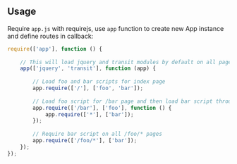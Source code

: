 ## Usage

Require `app.js` with requirejs, use `app` function to create new App instance and define routes in callback:

```javascript
require(['app'], function () {
    
    // This will load jquery and transit modules by default on all pages
    app(['jquery', 'transit'], function (app) {
        
        // Load foo and bar scripts for index page
        app.require(['/'], ['foo', 'bar']);
        
        // Load foo script for /bar page and then load bar script through callback function
        app.require(['/bar'], ['foo'], function () {
            app.require(['*'], ['bar']);
        });
        
        // Require bar script on all /foo/* pages
        app.require(['/foo/*'], ['bar']);
    });
});
```